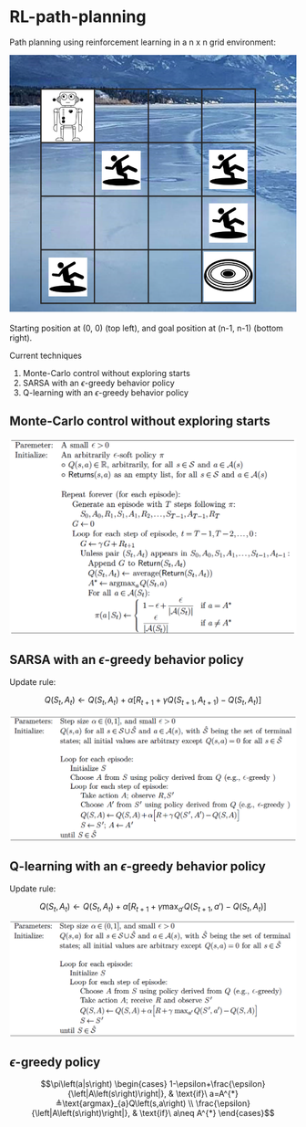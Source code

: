 # RL-path-planning

Path planning using reinforcement learning in a n x n grid environment:

![alt text](img/Maze.png?raw=true)

Starting position at (0, 0) (top left), and goal position at (n-1, n-1) (bottom right).

Current techniques
1. Monte-Carlo control without exploring starts
2. SARSA with an $\epsilon$-greedy behavior policy
3. Q-learning with an $\epsilon$-greedy behavior policy

## Monte-Carlo control without exploring starts
![alt text](img/Monte_carlo_without_es_pseudocode.png?raw=true)

## SARSA with an $\epsilon$-greedy behavior policy

Update rule:

$$Q\left(S_t,A_t\right)← Q\left(S_t,A_t\right)+\alpha\left[R_{t+1}+\gamma Q\left(S_{t+1}, A_{t+1}\right)-Q\left(S_t,A_t\right)\right]$$

![alt text](img/Sarsa_pseudocode.png?raw=true)

## Q-learning with an $\epsilon$-greedy behavior policy

Update rule:

$$Q\left(S_t,A_t\right)← Q\left(S_t,A_t\right)+\alpha\left[R_{t+1}+\gamma \text{max}_{a'}Q\left(S_{t+1}, a'\right)-Q\left(S_t,A_t\right)\right]$$

![alt text](img/Q_learning_pseudocode.png?raw=true)

## $\epsilon$-greedy policy
$$\pi\left(a|s\right)
\begin{cases}
    1-\epsilon+\frac{\epsilon}{\left|A\left(s\right)\right|}, & \text{if}\ a=A^{*}≜\text{argmax}_{a}Q\left(s,a\right) \\
    \frac{\epsilon}{\left|A\left(s\right)\right|}, & \text{if}\ a\neq A^{*}
\end{cases}$$